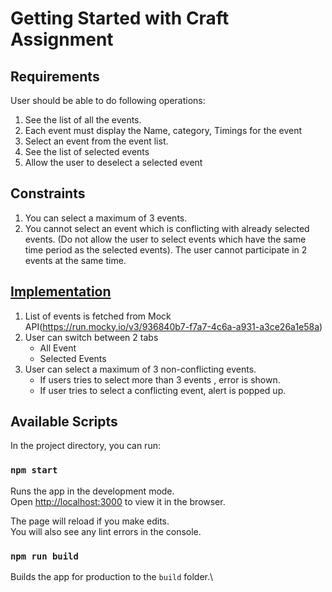 # Getting Started with Craft Assignment

## Requirements
User should be able to do following operations: 
1. See the list of all the events.
2. Each event must display the Name, category, Timings for the event
3. Select an event from the event list.
4. See the list of selected events
5. Allow the user to deselect a selected event

## Constraints
1. You can select a maximum of 3 events.
2. You cannot select an event which is conflicting with already selected events.
(Do not allow the user to select events which have the same time period as
the selected events). The user cannot participate in 2 events at the same
time.

## [Implementation](http://craft-assignment-intuit.s3-website.ap-south-1.amazonaws.com/)
1. List of events is fetched from Mock API(https://run.mocky.io/v3/936840b7-f7a7-4c6a-a931-a3ce26a1e58a)
2. User can switch between 2 tabs
    - All Event
    - Selected Events
3. User can select a maximum of 3 non-conflicting events.
    - If users tries to select more than 3 events , error is shown.
    - If user tries to select a conflicting event, alert is popped up.
## Available Scripts

In the project directory, you can run:

### `npm start`

Runs the app in the development mode.\
Open [http://localhost:3000](http://localhost:3000) to view it in the browser.

The page will reload if you make edits.\
You will also see any lint errors in the console.

### `npm run build`

Builds the app for production to the `build` folder.\
